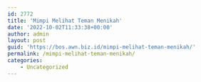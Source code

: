 ```yaml
---
id: 2772
title: 'Mimpi Melihat Teman Menikah'
date: '2022-10-02T11:33:38+00:00'
author: admin
layout: post
guid: 'https://bos.awn.biz.id/mimpi-melihat-teman-menikah/'
permalink: /mimpi-melihat-teman-menikah/
categories:
    - Uncategorized
---
```


